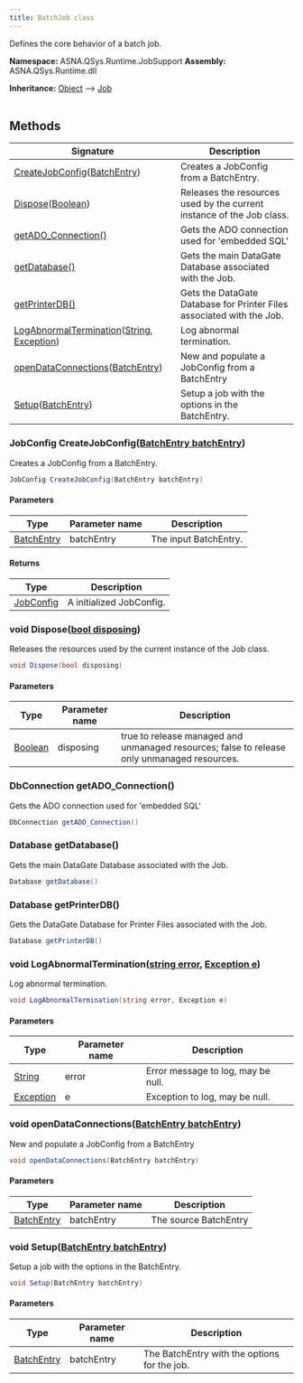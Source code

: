 ```yaml
---
title: BatchJob class
---
```


Defines the core behavior of a batch job.

**Namespace:** ASNA.QSys.Runtime.JobSupport
**Assembly:** ASNA.QSys.Runtime.dll

**Inheritance:** [Object](https://docs.microsoft.com/en-us/dotnet/api/system.object) --> [Job](/reference/runtime/qsys-runtime-job-support/job.html)
<br>
<br>

## Methods

| Signature | Description |
| --- | --- |
| [CreateJobConfig](#jobconfig-createjobconfigbatchentry-batchentry)([BatchEntry](/reference/runtime/qsys-runtime-job-support/batch-entry.html)) | Creates a JobConfig from a BatchEntry.
| [Dispose](#void-disposebool-disposing)([Boolean](https://docs.microsoft.com/en-us/dotnet/api/system.boolean)) | Releases the resources used by the current instance of the Job class.
| [getADO_Connection()](#dbconnection-getado-connection) | Gets the ADO connection used for 'embedded SQL'
| [getDatabase()](#database-getdatabase) | Gets the main DataGate Database associated with the Job.
| [getPrinterDB()](#database-getprinterdb) | Gets the DataGate Database for Printer Files associated with the Job.
| [LogAbnormalTermination](#void-logabnormalterminationstring-error-exception-e)([String](https://docs.microsoft.com/en-us/dotnet/api/system.string), [Exception](https://docs.microsoft.com/en-us/dotnet/api/system.exception)) | Log abnormal termination.
| [openDataConnections](#void-opendataconnectionsbatchentry-batchentry)([BatchEntry](/reference/runtime/qsys-runtime-job-support/batch-entry.html)) | New and populate a JobConfig from a BatchEntry
| [Setup](#void-setupbatchentry-batchentry)([BatchEntry](/reference/runtime/qsys-runtime-job-support/batch-entry.html)) | Setup a job with the options in the BatchEntry.

### JobConfig CreateJobConfig([BatchEntry batchEntry](/reference/runtime/qsys-runtime-job-support/batch-entry.html))

Creates a JobConfig from a BatchEntry.

```cs
JobConfig CreateJobConfig(BatchEntry batchEntry)
```

#### Parameters

| Type | Parameter name | Description
| --- | --- | ---
| [BatchEntry](/reference/runtime/qsys-runtime-job-support/batch-entry.html) | batchEntry | The input BatchEntry.

#### Returns

| Type | Description
| --- | ---
| [JobConfig](/reference/runtime/qsys-runtime-job-support/job-config.html) | A initialized JobConfig.

### void Dispose([bool disposing](https://docs.microsoft.com/en-us/dotnet/api/system.boolean))

Releases the resources used by the current instance of the Job class.

```cs
void Dispose(bool disposing)
```

#### Parameters

| Type | Parameter name | Description
| --- | --- | ---
| [Boolean](https://docs.microsoft.com/en-us/dotnet/api/system.boolean) | disposing | true to release managed and unmanaged resources; false to release only unmanaged resources.

### DbConnection getADO_Connection()

Gets the ADO connection used for 'embedded SQL'

```cs
DbConnection getADO_Connection()
```

### Database getDatabase()

Gets the main DataGate Database associated with the Job.

```cs
Database getDatabase()
```

### Database getPrinterDB()

Gets the DataGate Database for Printer Files associated with the Job.

```cs
Database getPrinterDB()
```

### void LogAbnormalTermination([string error](https://learn.microsoft.com/en-us/dotnet/api/system.string?view=net-8.0), [Exception e](https://docs.microsoft.com/en-us/dotnet/api/system.exception))

Log abnormal termination.

```cs
void LogAbnormalTermination(string error, Exception e)
```

#### Parameters

| Type | Parameter name | Description
| --- | --- | ---
| [String](https://docs.microsoft.com/en-us/dotnet/api/system.string) | error | Error message to log, may be null.
| [Exception](https://docs.microsoft.com/en-us/dotnet/api/system.exception) | e | Exception to log, may be null.

### void openDataConnections([BatchEntry batchEntry](/reference/runtime/qsys-runtime-job-support/batch-entry.html))

New and populate a JobConfig from a BatchEntry

```cs
void openDataConnections(BatchEntry batchEntry)
```

#### Parameters

| Type | Parameter name | Description
| --- | --- | ---
| [BatchEntry](/reference/runtime/qsys-runtime-job-support/batch-entry.html) | batchEntry | The source BatchEntry

### void Setup([BatchEntry batchEntry](/reference/runtime/qsys-runtime-job-support/batch-entry.html))

Setup a job with the options in the BatchEntry.

```cs
void Setup(BatchEntry batchEntry)
```

#### Parameters

| Type | Parameter name | Description
| --- | --- | ---
| [BatchEntry](/reference/runtime/qsys-runtime-job-support/batch-entry.html) | batchEntry | The BatchEntry with the options for the job.
